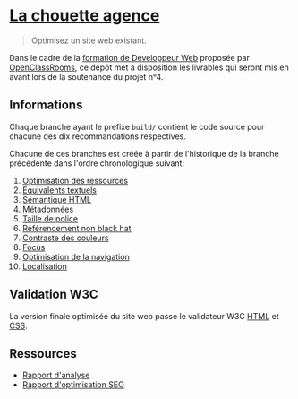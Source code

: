 # [La chouette agence](https://freddy-escobar-4-05112020.netlify.app/)

> Optimisez un site web existant.

Dans le cadre de la [formation de Développeur Web](https://openclassrooms.com/fr/paths/185-developpeur-web) proposée par [OpenClassRooms](https://openclassrooms.com/), ce dépôt met à disposition les livrables qui seront mis en avant lors de la soutenance du projet n°4.

## Informations

Chaque branche ayant le prefixe `build/` contient le code source pour chacune des dix recommandations respectives.

Chacune de ces branches est créée à partir de l'historique de la branche précédente dans l'ordre chronologique suivant:

1. [Optimisation des ressources](https://github.com/freddy38510/FreddyEscobar_4_05112020/tree/build/optimized-resources)
2. [Equivalents textuels](https://github.com/freddy38510/FreddyEscobar_4_05112020/tree/build/textual-equivalents)
3. [Sémantique HTML](https://github.com/freddy38510/FreddyEscobar_4_05112020/tree/build/semantic-html)
4. [Métadonnées](https://github.com/freddy38510/FreddyEscobar_4_05112020/tree/build/metadatas)
5. [Taille de police](https://github.com/freddy38510/FreddyEscobar_4_05112020/tree/build/font-size)
6. [Référencement non black hat](https://github.com/freddy38510/FreddyEscobar_4_05112020/tree/build/no-black-hat)
7. [Contraste des couleurs](https://github.com/freddy38510/FreddyEscobar_4_05112020/tree/build/color-contrast)
8. [Focus](https://focus)
9. [Optimisation de la navigation](https://github.com/freddy38510/FreddyEscobar_4_05112020/tree/build/optimized-navigation)
10. [Localisation](https://github.com/freddy38510/FreddyEscobar_4_05112020/tree/build/localization)

## Validation W3C

La version finale optimisée du site web passe le validateur W3C [HTML](https://validator.w3.org/nu/?doc=https%3A%2F%2Ffreddy-escobar-4-05112020.netlify.app%2F) et [CSS](https://jigsaw.w3.org/css-validator/validator?uri=https%3A%2F%2Ffreddy-escobar-4-05112020.netlify.app%2F&profile=css3svg&usermedium=all&warning=1&vextwarning=&lang=fr).

## Ressources

- [Rapport d'analyse](/reports/assets/audit-SEO.xlsx)
- [Rapport d'optimisation SEO](/reports/optimization/)
